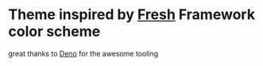 # Theme inspired by [Fresh](https://fresh.deno.dev/) Framework color scheme

great thanks to [Deno](https://deno.land/) for the awesome tooling

